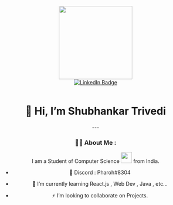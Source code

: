 
<div id="header" align="center">
  <img src="https://i.ibb.co/wCBr2vh/285-2856898-anime-animeboy-animeguy-boyanime-guyanime-hot-anime-boy-removebg-preview.png"  width="200"/>
</div>
<div id="badges"align="center">
  <a href="https://www.instagram.com/devshubhankar/"target="_blank">
    <img src="https://img.shields.io/badge/Instagram-E4405F?style=for-the-badge&logo=instagram&logoColor=white" alt="LinkedIn Badge"/>
  </a>
  <p><img src="https://komarev.com/ghpvc/?username=shubhankartrivedi&style=flat-square&color=blue" alt=""/></p>
</div>
<div align="center">
<h1>👋 Hi, I’m Shubhankar Trivedi</h1>
---

### :man_technologist: About Me :
I am a Student of Computer Science <img src="https://emoji.gg/assets/emoji/4297-pepe-hacker.gif" width="30"> from India.<p>
- :telescope: Discord : Pharoh#8304

- :seedling: I’m currently learning React.js , Web Dev , Java , etc...

- :zap: I’m looking to collaborate on Projects.
</div>
